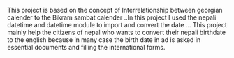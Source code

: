 This project is based on the concept of Interrelationship between georgian calender to the Bikram sambat calender ..In this project I used the nepali datetime and datetime module to import and convert the date ... This project mainly help the citizens of nepal who wants to convert their nepali birthdate to the english because in many case the birth date in ad is asked in essential documents and filling the international forms.